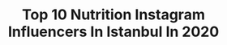 ---
title: Top 10 Nutrition Instagram Influencers In Istanbul In 2020
description: >-
  Find top nutrition Instagram influencers in Istanbul in 2020. Most popular hashtags: #nutrition #istanbul #fit #evdekal.
platform: Instagram
profiles:
  - username: "serdaraktolga"
    fullname: >-
      SERDAR AKTOLGA OFFICIAL🇹🇷
    location: "Turkey"
    followers: 75108
    engagement: 349
    commentsToLikes: 0.015294
    id: ck15ts3lkjlzs0i19v31hjles
    verified: false
    hashtags: "#worldchampion, #germany, #king, #kral"
  - username: "ammar_shlash"
    fullname: >-
      IFBB PRO 🌐 Ammar Shlash
    location: "Turkey"
    followers: 35863
    engagement: 239
    commentsToLikes: 0.014095
    id: ck0txgvtfj2vc0i19utlvgvsb
    verified: false
    hashtags: "#istanbul, #instagram, #nutrition, #goodmorning"
  - username: "merihguzelarda"
    fullname: >-
      Merih Güzelarda
    location: "Turkey"
    followers: 30169
    engagement: 212
    commentsToLikes: 0.074567
    id: ck15s8n25bs750i1939pmcuqr
    verified: false
    hashtags: "#cardio, #fitnessgirl, #hiit, #hepbenimle"
  - username: "dr.sametkeser"
    fullname: >-
      Samet Keser
    location: "Turkey"
    followers: 24405
    engagement: 794
    commentsToLikes: 0.047493
    id: ck15trztfjlfo0i19akabn4gk
    verified: true
    hashtags: "#turkiye, #nevergiveup, #workout, #rusya"
  - username: "delicioustastebyib"
    fullname: >-
      Ecz.İnci Bulut
    location: "Turkey"
    followers: 127701
    engagement: 248
    commentsToLikes: 0.142865
    id: ck0w6v4qyaf270i197vb1rr8z
    verified: false
    hashtags: "#dinner, #meatless, #cheddar, #sekaktifprobiyotik"
  - username: "chefaydinoglu__official"
    fullname: >-
      Aydın Aydınoğlu
    location: "Turkey"
    followers: 21995
    engagement: 337
    commentsToLikes: 0.023456
    id: ck14irx7ngww40i19ka7fo192
    verified: false
    hashtags: "#easyveg, #vege, #cakelover, #pastalar"
  - username: "nihanka7"
    fullname: >-
      Nihan Kaya
    location: "Turkey"
    followers: 42888
    engagement: 198
    commentsToLikes: 0.045145
    id: ck0vzc5mc8db30i19baxv15cu
    verified: false
    hashtags: "#psikanaliz, #winnicott, #aile, #bebek"
  - username: "dyt.seydagumus"
    fullname: >-
      Diyetisyen Şeyda Gümüş
    location: "Turkey"
    followers: 47081
    engagement: 129
    commentsToLikes: 0.010822
    id: ck8t1fbwavjtc0j78nuxxhp7x
    verified: false
    hashtags: "#blogger, #style, #fashion, #diyetisyen"
  - username: "profdrismettamer"
    fullname: >-
      İsmet Tamer
    location: "Turkey"
    followers: 15456
    engagement: 597
    commentsToLikes: 0.032534
    id: ck8td1yma1iwa0j780nm7j63d
    verified: false
    hashtags: "#diyet, #profdrismettamer, #egetip, #kelebek"
  - username: "gulsahgorgulu"
    fullname: >-
      Gülşah Görgülü
    location: "Turkey"
    followers: 27687
    engagement: 469
    commentsToLikes: 0.023715
    id: ck6u8r2ijt6ak0j71fmnzmfxb
    verified: false
    hashtags: "#happybackday, #selfcare, #homeworkout, #organiksatinal"
---